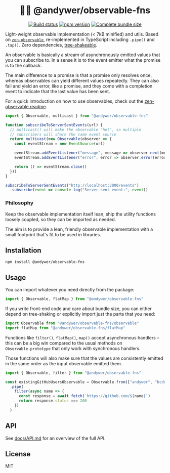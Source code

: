 <h1 align="center">
  🕵️‍♀️ @andywer/observable-fns
</h1>

<p align="center">
  <a href="https://travis-ci.org/andywer/observable-fns" target="_blank"><img alt="Build status" src="https://img.shields.io/travis/andywer/observable-fns/master.svg?style=flat-square"></a>
  <a href="https://www.npmjs.com/package/@andywer/observable-fns" target="_blank"><img alt="npm version" src="https://img.shields.io/npm/v/@andywer/observable-fns.svg?style=flat-square"></a>
  <a href="https://bundlephobia.com/result?p=@andywer/observable-fns" target="_blank"><img alt="Complete bundle size" src="https://badgen.net/bundlephobia/min/@andywer/observable-fns"></a>
</p>

Light-weight observable implementation (< 7kB minified) and utils. Based on [`zen-observable`](https://github.com/zenparsing/zen-observable), re-implemented in TypeScript including `.pipe()` and `.tap()`. Zero dependencies, [tree-shakeable](https://bitsofco.de/what-is-tree-shaking/).

An observable is basically a stream of asynchronously emitted values that you can subscribe to. In a sense it is to the event emitter what the promise is to the callback.

The main difference to a promise is that a promise only resolves once, whereas observables can yield different values repeatedly. They can also fail and yield an error, like a promise, and they come with a completion event to indicate that the last value has been sent.

For a quick introduction on how to use observables, check out the [zen-observable readme](https://github.com/zenparsing/zen-observable).

```js
import { Observable, multicast } from "@andywer/observable-fns"

function subscribeToServerSentEvents(url) {
  // multicast() will make the observable "hot", so multiple
  // subscribers will share the same event source
  return multicast(new Observable(observer => {
    const eventStream = new EventSource(url)

    eventStream.addEventListener("message", message => observer.next(message))
    eventStream.addEventListener("error", error => observer.error(error))

    return () => eventStream.close()
  }))
}

subscribeToServerSentEvents("http://localhost:3000/events")
  .subscribe(event => console.log("Server sent event:", event))
```

### Philosophy

Keep the observable implementation itself lean, ship the utility functions loosely coupled, so they can be imported as needed.

The aim is to provide a lean, friendly observable implementation with a small footprint that's fit to be used in libraries.

## Installation

```
npm install @andywer/observable-fns
```

## Usage

You can import whatever you need directly from the package:

```js
import { Observable, flatMap } from "@andywer/observable-fns"
```

If you write front-end code and care about bundle size, you can either depend on tree-shaking or explicitly import just the parts that you need:

```js
import Observable from "@andywer/observable-fns/observable"
import flatMap from "@andywer/observable-fns/flatMap"
```

Functions like `filter()`, `flatMap()`, `map()` accept asynchronous handlers – this can be a big win compared to the usual methods on `Observable.prototype` that only work with synchronous handlers.

Those functions will also make sure that the values are consistently emitted in the same order as the input observable emitted them.

```js
import { Observable, filter } from "@andywer/observable-fns"

const existingGitHubUsersObservable = Observable.from(["andywer", "bcdef", "charlie"])
  .pipe(
    filter(async name => {
      const response = await fetch(`https://github.com/${name}`)
      return response.status === 200
    })
  )
```

## API

See [docs/API.md](./docs/API.md) for an overview of the full API.

## License

MIT

